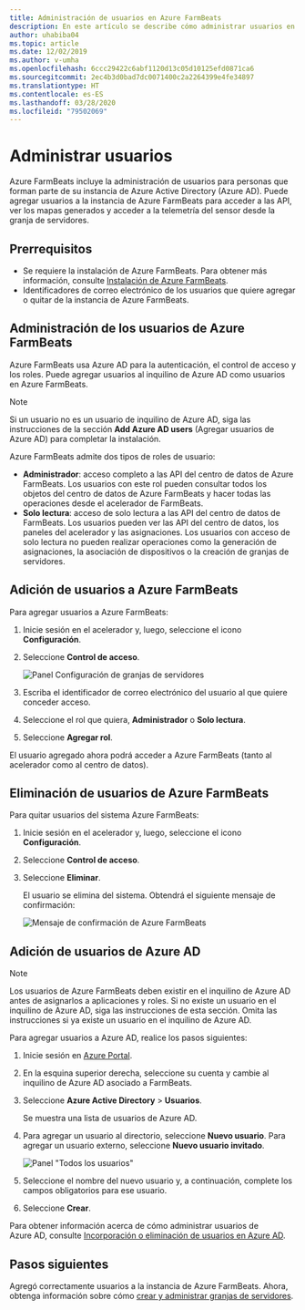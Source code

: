 ```yaml
---
title: Administración de usuarios en Azure FarmBeats
description: En este artículo se describe cómo administrar usuarios en Azure FarmBeats.
author: uhabiba04
ms.topic: article
ms.date: 12/02/2019
ms.author: v-umha
ms.openlocfilehash: 6ccc29422c6abf1120d13c05d10125efd0871ca6
ms.sourcegitcommit: 2ec4b3d0bad7dc0071400c2a2264399e4fe34897
ms.translationtype: HT
ms.contentlocale: es-ES
ms.lasthandoff: 03/28/2020
ms.locfileid: "79502069"
---
```

# <a name="manage-users"></a>Administrar usuarios

Azure FarmBeats incluye la administración de usuarios para personas que forman parte de su instancia de Azure Active Directory (Azure AD). Puede agregar usuarios a la instancia de Azure FarmBeats para acceder a las API, ver los mapas generados y acceder a la telemetría del sensor desde la granja de servidores.

## <a name="prerequisites"></a>Prerrequisitos

- Se requiere la instalación de Azure FarmBeats. Para obtener más información, consulte [Instalación de Azure FarmBeats](install-azure-farmbeats.md).
- Identificadores de correo electrónico de los usuarios que quiere agregar o quitar de la instancia de Azure FarmBeats.

## <a name="manage-azure-farmbeats-users"></a>Administración de los usuarios de Azure FarmBeats

Azure FarmBeats usa Azure AD para la autenticación, el control de acceso y los roles. Puede agregar usuarios al inquilino de Azure AD como usuarios en Azure FarmBeats.

> [!NOTE]
> Si un usuario no es un usuario de inquilino de Azure AD, siga las instrucciones de la sección **Add Azure AD users** (Agregar usuarios de Azure AD) para completar la instalación.

Azure FarmBeats admite dos tipos de roles de usuario:

 - **Administrador**: acceso completo a las API del centro de datos de Azure FarmBeats. Los usuarios con este rol pueden consultar todos los objetos del centro de datos de Azure FarmBeats y hacer todas las operaciones desde el acelerador de FarmBeats.
 - **Solo lectura**: acceso de solo lectura a las API del centro de datos de FarmBeats. Los usuarios pueden ver las API del centro de datos, los paneles del acelerador y las asignaciones. Los usuarios con acceso de solo lectura no pueden realizar operaciones como la generación de asignaciones, la asociación de dispositivos o la creación de granjas de servidores.

## <a name="add-users-to-azure-farmbeats"></a>Adición de usuarios a Azure FarmBeats

Para agregar usuarios a Azure FarmBeats:

1. Inicie sesión en el acelerador y, luego, seleccione el icono **Configuración**.
2. Seleccione **Control de acceso**.

    ![Panel Configuración de granjas de servidores](./media/create-farms-in-azure-farmbeats/settings-users-1.png)

3. Escriba el identificador de correo electrónico del usuario al que quiere conceder acceso.
4. Seleccione el rol que quiera, **Administrador** o **Solo lectura**.
5. Seleccione **Agregar rol**.

El usuario agregado ahora podrá acceder a Azure FarmBeats (tanto al acelerador como al centro de datos).

## <a name="delete-users-from-azure-farmbeats"></a>Eliminación de usuarios de Azure FarmBeats

Para quitar usuarios del sistema Azure FarmBeats:

1. Inicie sesión en el acelerador y, luego, seleccione el icono **Configuración**.
2. Seleccione **Control de acceso**.
3. Seleccione **Eliminar**.

   El usuario se elimina del sistema. Obtendrá el siguiente mensaje de confirmación:

   ![Mensaje de confirmación de Azure FarmBeats](./media/create-farms-in-azure-farmbeats/manage-users-2.png)

## <a name="add-azure-ad-users"></a>Adición de usuarios de Azure AD

> [!NOTE]
> Los usuarios de Azure FarmBeats deben existir en el inquilino de Azure AD antes de asignarlos a aplicaciones y roles. Si no existe un usuario en el inquilino de Azure AD, siga las instrucciones de esta sección. Omita las instrucciones si ya existe un usuario en el inquilino de Azure AD.

Para agregar usuarios a Azure AD, realice los pasos siguientes:

1. Inicie sesión en [Azure Portal](https://portal.azure.com/).
2. En la esquina superior derecha, seleccione su cuenta y cambie al inquilino de Azure AD asociado a FarmBeats.
3. Seleccione **Azure Active Directory** > **Usuarios**.

    Se muestra una lista de usuarios de Azure AD.

4. Para agregar un usuario al directorio, seleccione **Nuevo usuario**. Para agregar un usuario externo, seleccione **Nuevo usuario invitado**.

    ![Panel "Todos los usuarios"](./media/create-farms-in-azure-farmbeats/manage-users-3.png)

5. Seleccione el nombre del nuevo usuario y, a continuación, complete los campos obligatorios para ese usuario.
6. Seleccione **Crear**.

Para obtener información acerca de cómo administrar usuarios de Azure AD, consulte [Incorporación o eliminación de usuarios en Azure AD](https://docs.microsoft.com/azure/active-directory/fundamentals/add-users-azure-active-directory/).

## <a name="next-steps"></a>Pasos siguientes

Agregó correctamente usuarios a la instancia de Azure FarmBeats. Ahora, obtenga información sobre cómo [crear y administrar granjas de servidores](manage-farms-in-azure-farmbeats.md#create-farms).
